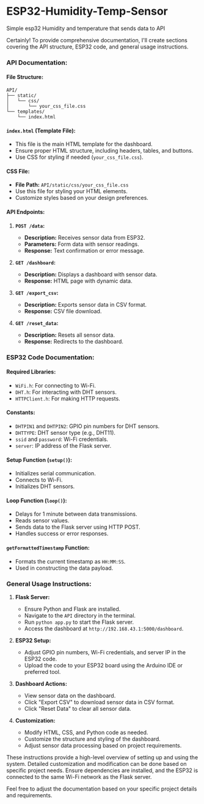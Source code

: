 # ESP32-Humidity-Temp-Sensor
Simple esp32 Humidity and temperature that sends data to API

Certainly! To provide comprehensive documentation, I'll create sections covering the API structure, ESP32 code, and general usage instructions.

### API Documentation:

#### File Structure:
```
API/
├── static/
│   └── css/
│       └── your_css_file.css
└── templates/
    └── index.html
```

#### `index.html` (Template File):
- This file is the main HTML template for the dashboard.
- Ensure proper HTML structure, including headers, tables, and buttons.
- Use CSS for styling if needed (`your_css_file.css`).

#### CSS File:
- **File Path:** `API/static/css/your_css_file.css`
- Use this file for styling your HTML elements.
- Customize styles based on your design preferences.

#### API Endpoints:

1. **`POST /data`:**
    - **Description:** Receives sensor data from ESP32.
    - **Parameters:** Form data with sensor readings.
    - **Response:** Text confirmation or error message.

2. **`GET /dashboard`:**
    - **Description:** Displays a dashboard with sensor data.
    - **Response:** HTML page with dynamic data.

3. **`GET /export_csv`:**
    - **Description:** Exports sensor data in CSV format.
    - **Response:** CSV file download.

4. **`GET /reset_data`:**
    - **Description:** Resets all sensor data.
    - **Response:** Redirects to the dashboard.

### ESP32 Code Documentation:

#### Required Libraries:
- `WiFi.h`: For connecting to Wi-Fi.
- `DHT.h`: For interacting with DHT sensors.
- `HTTPClient.h`: For making HTTP requests.

#### Constants:
- `DHTPIN1` and `DHTPIN2`: GPIO pin numbers for DHT sensors.
- `DHTTYPE`: DHT sensor type (e.g., DHT11).
- `ssid` and `password`: Wi-Fi credentials.
- `server`: IP address of the Flask server.

#### Setup Function (`setup()`):
- Initializes serial communication.
- Connects to Wi-Fi.
- Initializes DHT sensors.

#### Loop Function (`loop()`):
- Delays for 1 minute between data transmissions.
- Reads sensor values.
- Sends data to the Flask server using HTTP POST.
- Handles success or error responses.

#### `getFormattedTimestamp` Function:
- Formats the current timestamp as `HH:MM:SS`.
- Used in constructing the data payload.

### General Usage Instructions:

1. **Flask Server:**
   - Ensure Python and Flask are installed.
   - Navigate to the `API` directory in the terminal.
   - Run `python app.py` to start the Flask server.
   - Access the dashboard at `http://192.168.43.1:5000/dashboard`.

2. **ESP32 Setup:**
   - Adjust GPIO pin numbers, Wi-Fi credentials, and server IP in the ESP32 code.
   - Upload the code to your ESP32 board using the Arduino IDE or preferred tool.

3. **Dashboard Actions:**
   - View sensor data on the dashboard.
   - Click "Export CSV" to download sensor data in CSV format.
   - Click "Reset Data" to clear all sensor data.

4. **Customization:**
   - Modify HTML, CSS, and Python code as needed.
   - Customize the structure and styling of the dashboard.
   - Adjust sensor data processing based on project requirements.

These instructions provide a high-level overview of setting up and using the system. Detailed customization and modification can be done based on specific project needs. Ensure dependencies are installed, and the ESP32 is connected to the same Wi-Fi network as the Flask server.

Feel free to adjust the documentation based on your specific project details and requirements.